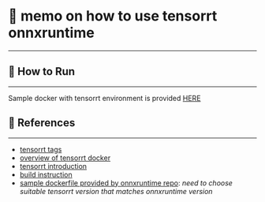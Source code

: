 # 📝 memo on how to use tensorrt onnxruntime

---

## :running: How to Run

---

Sample docker with tensorrt environment is provided [HERE](../dockerfiles/ubuntu2004_tensorrt.dockerfile)

## :gem: References

---

- [tensorrt tags](https://catalog.ngc.nvidia.com/orgs/nvidia/containers/tensorrt/tags)
- [overview of tensorrt docker](https://docs.nvidia.com/deeplearning/tensorrt/container-release-notes/overview.html)
- [tensorrt introduction](https://developer.nvidia.com/tensorrt)
- [build instruction](https://onnxruntime.ai/docs/build/eps.html)
- [sample dockerfile provided by onnxruntime repo](https://github.com/microsoft/onnxruntime/blob/v1.10.0/dockerfiles/Dockerfile.tensorrt): _need to choose suitable tensorrt version that matches onnxruntime version_
